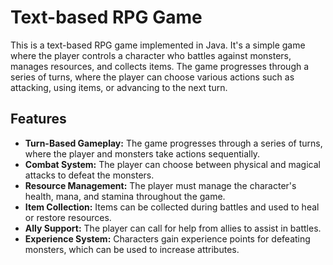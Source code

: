 # Text-based RPG Game

This is a text-based RPG game implemented in Java. It's a simple game where the player controls a character who battles against monsters, manages resources, and collects items. The game progresses through a series of turns, where the player can choose various actions such as attacking, using items, or advancing to the next turn.
## Features

- **Turn-Based Gameplay:** The game progresses through a series of turns, where the player and monsters take actions sequentially.
- **Combat System:** The player can choose between physical and magical attacks to defeat the monsters.
- **Resource Management:** The player must manage the character's health, mana, and stamina throughout the game.
- **Item Collection:** Items can be collected during battles and used to heal or restore resources.
- **Ally Support:** The player can call for help from allies to assist in battles.
- **Experience System:** Characters gain experience points for defeating monsters, which can be used to increase attributes.
